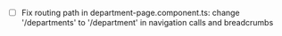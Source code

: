 - [ ] Fix routing path in department-page.component.ts: change '/departments' to '/department' in navigation calls and breadcrumbs
